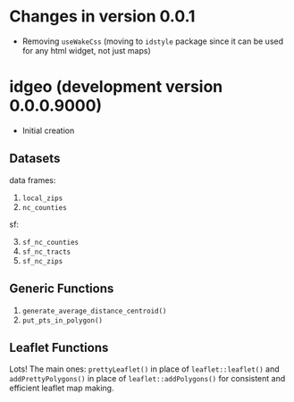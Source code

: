 <!--- Newest updates go at the top --->

<!--- Always increment the Version when pushing changes to the main branch  --->
<!--- Use a level 1 section head "Changes in version X.X.X" each update     --->
<!--- For many changes, use level 2 sections headers:                       --->
<!---         e.g. breaking changes, new features, bug fixes, etc           --->

# Changes in version 0.0.1

* Removing `useWakeCss` (moving to `idstyle` package since it can be used for any html widget, not just maps)

# idgeo (development version 0.0.0.9000)

* Initial creation

## Datasets

data frames:

1. `local_zips`
2. `nc_counties`

sf:

3. `sf_nc_counties`
4. `sf_nc_tracts`
5. `sf_nc_zips`

## Generic Functions

1. `generate_average_distance_centroid()`
2. `put_pts_in_polygon()`

## Leaflet Functions

Lots! The main ones: `prettyLeaflet()` in place of `leaflet::leaflet()` and `addPrettyPolygons()` in place of `leaflet::addPolygons()` for consistent and efficient leaflet map making.
